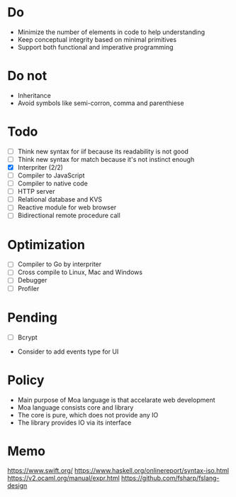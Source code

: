 # Do
- Minimize the number of elements in code to help understanding
- Keep conceptual integrity based on minimal primitives
- Support both functional and imperative programming

# Do not
- Inheritance
- Avoid symbols like semi-corron, comma and parenthiese

# Todo
- [ ] Think new syntax for iif because its readability is not good
- [ ] Think new syntax for match because it's not instinct enough
- [x] Interpriter (2/2)
- [ ] Compiler to JavaScript
- [ ] Compiler to native code
- [ ] HTTP server
- [ ] Relational database and KVS
- [ ] Reactive module for web browser
- [ ] Bidirectional remote procedure call

# Optimization
- [ ] Compiler to Go by interpriter
- [ ] Cross compile to Linux, Mac and Windows
- [ ] Debugger
- [ ] Profiler

# Pending
- [ ] Bcrypt
- Consider to add events type for UI

# Policy
- Main purpose of Moa language is that accelarate web development
- Moa language consists core and library
- The core is pure, which does not provide any IO
- The library provides IO via its interface

# Memo
https://www.swift.org/
https://www.haskell.org/onlinereport/syntax-iso.html
https://v2.ocaml.org/manual/expr.html
https://github.com/fsharp/fslang-design
